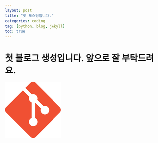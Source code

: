 ```yaml
---
layout: post
title: "첫 포스팅입니다."
categories: coding
tag: [python, blog, jekyll]
toc: true
---
```


# 첫 블로그 생성입니다. 앞으로 잘 부탁드려요.

<img src="../images/2022-11-23-first/다운로드.png" alt="다운로드" style="zoom:80%;" />
